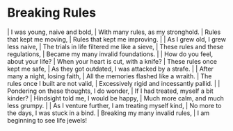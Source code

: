 Breaking Rules
==============

| I was young, naive and bold,
| With many rules, as my stronghold.
| Rules that kept me moving,
| Rules that kept me improving.
| 
| As I grew old, I grew less naive,
| The trials in life filtered me like a sieve,
| These rules and these regulations,
| Became my many invalid foundations.
| 
| How do you feel, about your life?
| When your heart is cut, with a knife?
| These rules once kept me safe,
| As they got outdated, I was attacked by a strafe.
| 
| After many a night, losing faith,
| All the memories flashed like a wraith.
| The rules once I built are not valid,
| Excessively rigid and incessantly pallid.
| 
| Pondering on these thoughts, I do wonder,
| If I had treated, myself a bit kinder?
| Hindsight told me, I would be happy,
| Much more calm, and much less grumpy.
| 
| As I venture further, I am treating myself kind,
| No more to the days, I was stuck in a bind.
| Breaking my many invalid rules,
| I am beginning to see life jewels!
